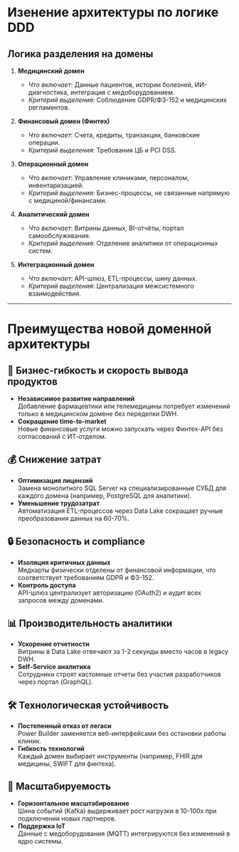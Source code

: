 # Изенение архитектуры по логике DDD

## Логика разделения на домены
1. **Медицинский домен**  
   - *Что включает*: Данные пациентов, истории болезней, ИИ-диагностика, интеграция с медоборудованием.  
   - *Критерий выделения*: Соблюдение GDPR/ФЗ-152 и медицинских регламентов.  

2. **Финансовый домен (Финтех)**  
   - *Что включает*: Счета, кредиты, транзакции, банковские операции.  
   - *Критерий выделения*: Требования ЦБ и PCI DSS.  

3. **Операционный домен**  
   - *Что включает*: Управление клиниками, персоналом, инвентаризацией.  
   - *Критерий выделения*: Бизнес-процессы, не связанные напрямую с медициной/финансами.  

4. **Аналитический домен**  
   - *Что включает*: Витрины данных, BI-отчёты, портал самообслуживания.  
   - *Критерий выделения*: Отделение аналитики от операционных систем.  

5. **Интеграционный домен**  
   - *Что включает*: API-шлюз, ETL-процессы, шину данных.  
   - *Критерий выделения*: Централизация межсистемного взаимодействия.  

---

# Преимущества новой доменной архитектуры

## 🚀 **Бизнес-гибкость и скорость вывода продуктов**
- **Независимое развитие направлений**  
  Добавление фармацевтики или телемедицины потребует изменений только в медицинском домене без переделки DWH.
- **Сокращение time-to-market**  
  Новые финансовые услуги можно запускать через Финтех-API без согласований с ИТ-отделом.

## 💰 **Снижение затрат**
- **Оптимизация лицензий**  
  Замена монолитного SQL Server на специализированные СУБД для каждого домена (например, PostgreSQL для аналитики).
- **Уменьшение трудозатрат**  
  Автоматизация ETL-процессов через Data Lake сокращает ручные преобразования данных на 60-70%.

## 🔒 **Безопасность и compliance**
- **Изоляция критичных данных**  
  Медкарты физически отделены от финансовой информации, что соответствует требованиям GDPR и ФЗ-152.
- **Контроль доступа**  
  API-шлюз централизует авторизацию (OAuth2) и аудит всех запросов между доменами.

## 📊 **Производительность аналитики**
- **Ускорение отчетности**  
  Витрины в Data Lake отвечают за 1-2 секунды вместо часов в legacy DWH.
- **Self-Service аналитика**  
  Сотрудники строят кастомные отчеты без участия разработчиков через портал (GraphQL).

## 🛠 **Технологическая устойчивость**
- **Постепенный отказ от легаси**  
  Power Builder заменяется веб-интерфейсами без остановки работы клиник.
- **Гибкость технологий**  
  Каждый домен выбирает инструменты (например, FHIR для медицины, SWIFT для финтеха).

## 🔄 **Масштабируемость**
- **Горизонтальное масштабирование**  
  Шина событий (Kafka) выдерживает рост нагрузки в 10-100x при подключении новых партнеров.
- **Поддержка IoT**  
  Данные с медоборудования (MQTT) интегрируются без изменений в ядро системы.